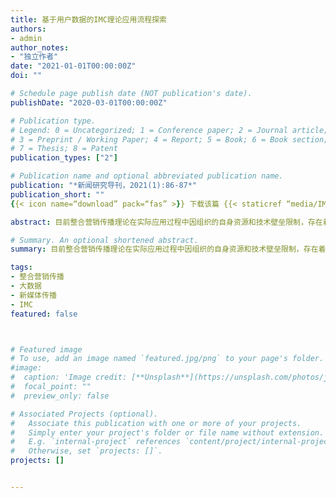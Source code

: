 ```yaml
---
title: 基于用户数据的IMC理论应用流程探索
authors:
- admin
author_notes:
- "独立作者"
date: "2021-01-01T00:00:00Z"
doi: ""

# Schedule page publish date (NOT publication's date).
publishDate: "2020-03-01T00:00:00Z"

# Publication type.
# Legend: 0 = Uncategorized; 1 = Conference paper; 2 = Journal article;
# 3 = Preprint / Working Paper; 4 = Report; 5 = Book; 6 = Book section;
# 7 = Thesis; 8 = Patent
publication_types: ["2"]

# Publication name and optional abbreviated publication name.
publication: "*新闻研究导刊，2021(1):86-87*"
publication_short: ""
{{< icon name=“download” pack=“fas” >}} 下载该篇 {{< staticref “media/IMC-1.pdf” “newtab” >}}论文{{< /staticref >}}.

abstract: 目前整合营销传播理论在实际应用过程中因组织的自身资源和技术壁垒限制，存在着数据整合的应用障碍。新媒体时代的技术变化，带来了消费者行为数据化的机遇。结合这一机遇，在整合营销传播理论的应用过程中应当实现“观念的转变”、“搭建数据库”、“获取数据”、“数据关联和分析”和“实现精准营销”的应用流程。

# Summary. An optional shortened abstract.
summary: 目前整合营销传播理论在实际应用过程中因组织的自身资源和技术壁垒限制，存在着数据整合的应用障碍。新媒体时代的技术变化，带来了消费者行为数据化的机遇。结合这一机遇，在整合营销传播理论的应用过程中应当实现“观念的转变”、“搭建数据库”、“获取数据”、“数据关联和分析”和“实现精准营销”的应用流程。

tags:
- 整合营销传播
- 大数据
- 新媒体传播
- IMC
featured: false



# Featured image
# To use, add an image named `featured.jpg/png` to your page's folder. 
#image:
#  caption: 'Image credit: [**Unsplash**](https://unsplash.com/photos/jdD8gXaTZsc)'
#  focal_point: ""
#  preview_only: false

# Associated Projects (optional).
#   Associate this publication with one or more of your projects.
#   Simply enter your project's folder or file name without extension.
#   E.g. `internal-project` references `content/project/internal-project/index.md`.
#   Otherwise, set `projects: []`.
projects: []


---
```


